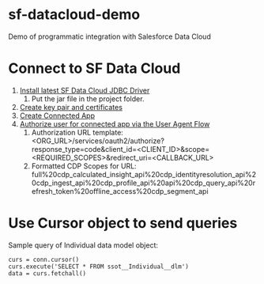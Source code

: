 # sf-datacloud-demo
Demo of programmatic integration with Salesforce Data Cloud

# Connect to SF Data Cloud
1. [Install latest SF Data Cloud JDBC Driver](https://github.com/forcedotcom/Salesforce-CDP-jdbc/releases)
   1. Put the jar file in the project folder.
2. [Create key pair and certificates](https://github.com/forcedotcom/Salesforce-CDP-jdbc#create-a-private-public-key-pair-and-a-digital-x509-certificate)
3. [Create Connected App](https://github.com/forcedotcom/Salesforce-CDP-jdbc#connected-app-setup)
4. [Authorize user for connected app via the User Agent Flow](https://github.com/forcedotcom/Salesforce-CDP-jdbc#app-authorization)
   1. Authorization URL template:
   <ORG_URL>/services/oauth2/authorize?response_type=code&client_id=<CLIENT_ID>&scope=<REQUIRED_SCOPES>&redirect_uri=<CALLBACK_URL>
   2. Formatted CDP Scopes for URL:
   full%20cdp_calculated_insight_api%20cdp_identityresolution_api%20cdp_ingest_api%20cdp_profile_api%20api%20cdp_query_api%20refresh_token%20offline_access%20cdp_segment_api


# Use Cursor object to send queries
Sample query of Individual data model object:
```
curs = conn.cursor()
curs.execute('SELECT * FROM ssot__Individual__dlm')
data = curs.fetchall()
```
